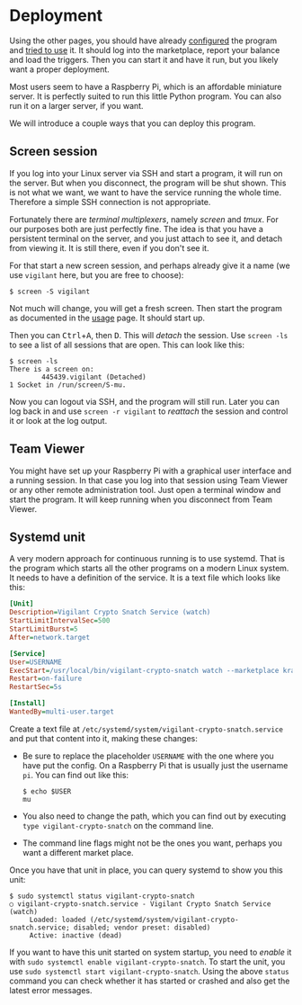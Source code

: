 # Deployment

Using the other pages, you should have already [configured](configuration/general.md) the program and [tried to use](usage/general.md) it. It should log into the marketplace, report your balance and load the triggers. Then you can start it and have it run, but you likely want a proper deployment.

Most users seem to have a Raspberry Pi, which is an affordable miniature server. It is perfectly suited to run this little Python program. You can also run it on a larger server, if you want.

We will introduce a couple ways that you can deploy this program.

## Screen session

If you log into your Linux server via SSH and start a program, it will run on the server. But when you disconnect, the program will be shut shown. This is not what we want, we want to have the service running the whole time. Therefore a simple SSH connection is not appropriate.

Fortunately there are *terminal multiplexers*, namely *screen* and *tmux*. For our purposes both are just perfectly fine. The idea is that you have a persistent terminal on the server, and you just attach to see it, and detach from viewing it. It is still there, even if you don't see it.

For that start a new screen session, and perhaps already give it a name (we use `vigilant` here, but you are free to choose):

```console
$ screen -S vigilant
```

Not much will change, you will get a fresh screen. Then start the program as documented in the [usage](usage/general.md) page. It should start up.

Then you can <kbd>Ctrl</kbd>+<kbd>A</kbd>, then <kbd>D</kbd>. This will *detach* the session. Use `screen -ls` to see a list of all sessions that are open. This can look like this:

```console
$ screen -ls
There is a screen on:
        445439.vigilant (Detached)
1 Socket in /run/screen/S-mu.
```

Now you can logout via SSH, and the program will still run. Later you can log back in and use `screen -r vigilant` to *reattach* the session and control it or look at the log output.

## Team Viewer

You might have set up your Raspberry Pi with a graphical user interface and a running session. In that case you log into that session using Team Viewer or any other remote administration tool. Just open a terminal window and start the program. It will keep running when you disconnect from Team Viewer.

## Systemd unit

A very modern approach for continuous running is to use systemd. That is the program which starts all the other programs on a modern Linux system. It needs to have a definition of the service. It is a text file which looks like this:

```ini
[Unit]
Description=Vigilant Crypto Snatch Service (watch)
StartLimitIntervalSec=500
StartLimitBurst=5
After=network.target

[Service]
User=USERNAME
ExecStart=/usr/local/bin/vigilant-crypto-snatch watch --marketplace kraken --keepalive
Restart=on-failure
RestartSec=5s

[Install]
WantedBy=multi-user.target
```

Create a text file at `/etc/systemd/system/vigilant-crypto-snatch.service` and put that content into it, making these changes:

-   Be sure to replace the placeholder `USERNAME` with the one where you have put the config. On a Raspberry Pi that is usually just the username `pi`. You can find out like this:

    ```console
    $ echo $USER
    mu
    ```

-   You also need to change the path, which you can find out by executing `type vigilant-crypto-snatch` on the command line.

-   The command line flags might not be the ones you want, perhaps you want a different market place.

Once you have that unit in place, you can query systemd to show you this unit:

```console
$ sudo systemctl status vigilant-crypto-snatch
○ vigilant-crypto-snatch.service - Vigilant Crypto Snatch Service (watch)
     Loaded: loaded (/etc/systemd/system/vigilant-crypto-snatch.service; disabled; vendor preset: disabled)
     Active: inactive (dead)
```

If you want to have this unit started on system startup, you need to *enable* it with `sudo systemctl enable vigilant-crypto-snatch`. To start the unit, you use `sudo systemctl start vigilant-crypto-snatch`. Using the above `status` command you can check whether it has started or crashed and also get the latest error messages.